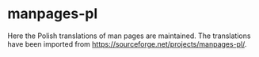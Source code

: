 # manpages-pl

Here the Polish translations of man pages are maintained. The translations have
been imported from https://sourceforge.net/projects/manpages-pl/.

